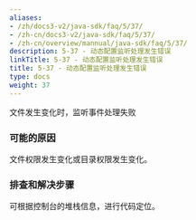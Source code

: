 ```yaml
---
aliases:
- /zh/docs3-v2/java-sdk/faq/5/37/
- /zh-cn/docs3-v2/java-sdk/faq/5/37/
- /zh-cn/overview/mannual/java-sdk/faq/5/37/
description: 5-37 - 动态配置监听处理发生错误
linkTitle: 5-37 - 动态配置监听处理发生错误
title: 5-37 - 动态配置监听处理发生错误
type: docs
weight: 37
---
```






文件发生变化时，监听事件处理失败

### 可能的原因

文件权限发生变化或目录权限发生变化。

### 排查和解决步骤

可根据控制台的堆栈信息，进行代码定位。
